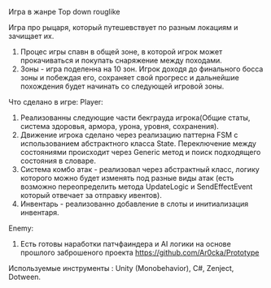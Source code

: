 Игра в жанре Top down rouglike

Игра про рыцаря, который путешевствует по разным локациям и зачищает их.
1. Процес игры спавн в общей зоне, в которой игрок может прокачиваться и покупать снаряжение между походами.
2. Зоны - игра поделенна на 10 зон. Игрок доходя до финального босса зоны и побеждая его, сохраняет свой прогресс и дальнейшие похождения будет начинать со следующей игровой зоны.

Что сделано в игре:
Player:
1. Реализованны следующие части бекграуда игрока(Общие статы, система здоровья, армора, урона, уровня, сохранения). 
2. Движение игрока сделано через реализацию паттерна FSM с использованием абстрактного класса State. Переключение между состояниями происходит через Generic метод и поиск подходящего состояния в словаре.
3. Система комбо атак - реализовал через абстрактный класс, логику которого можно будет изменять под разные виды атак (есть возможно переопределить метода UpdateLogic и SendEffectEvent который отвечает за отправку ивентов).
4. Инвентарь - реализованно добавление в слоты и инитиализация инвентаря.

Enemy: 
1. Есть готовы наработки патчфаиндера и AI логики на основе прошлого заброшеного проекта https://github.com/Ar0cka/Prototype

Используемые инструменты : Unity (Monobehavior), C#, Zenject, Dotween.
